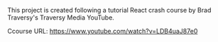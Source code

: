 This project is created following a tutorial React crash course by Brad Traversy's Traversy Media YouTube.

Ccourse URL:
https://www.youtube.com/watch?v=LDB4uaJ87e0 
